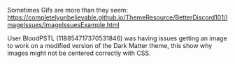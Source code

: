 Sometimes Gifs are more than they seem: https://completelyunbelievable.github.io/ThemeResource/BetterDiscord101/ImageIssues/ImageIssuesExample.html

User BloodPSTL (118854717370531846) was having issues getting an image to work on a modified version of the Dark Matter theme, this show why images might not be centered correctly with CSS.
